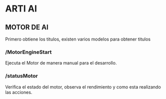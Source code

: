 # ARTI AI

## MOTOR DE AI

Primero obtiene los titulos, existen varios modelos para obtener titulos

### /MotorEngineStart
Ejecuta el Motor de manera manual para el desarrollo.

### /statusMotor

Verifica el estado del motor, observa el rendimiento y como esta realizando las acciones.

